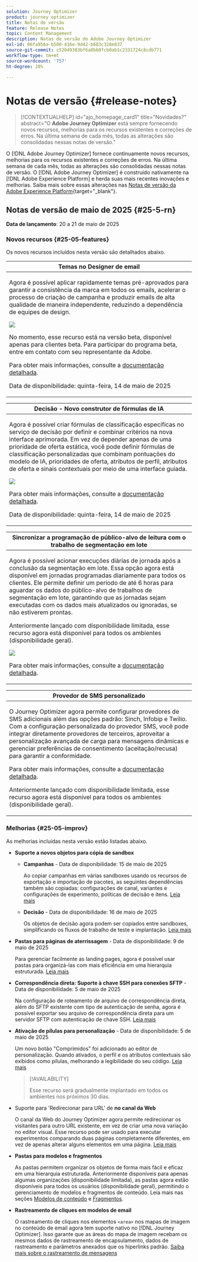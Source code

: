 ```yaml
---
solution: Journey Optimizer
product: journey optimizer
title: Notas de versão
feature: Release Notes
topic: Content Management
description: Notas de versão do Adobe Journey Optimizer
exl-id: 06fa956a-b500-416e-9d42-b683c328e837
source-git-commit: c52049383bf6a8b60fcb0ab1c2331724c8cdb771
workflow-type: tm+mt
source-wordcount: '757'
ht-degree: 28%

---
```


# Notas de versão {#release-notes}

>[!CONTEXTUALHELP]
>id="ajo_homepage_card1"
>title="Novidades?"
>abstract="O **Adobe Journey Optimizer** está sempre fornecendo novos recursos, melhorias para os recursos existentes e correções de erros. Na última semana de cada mês, todas as alterações são consolidadas nessas notas de versão."

O [!DNL Adobe Journey Optimizer] fornece continuamente novos recursos, melhorias para os recursos existentes e correções de erros. Na última semana de cada mês, todas as alterações são consolidadas nessas notas de versão. O [!DNL Adobe Journey Optimizer] é construído nativamente na [!DNL Adobe Experience Platform] e herda suas mais recentes inovações e melhorias. Saiba mais sobre essas alterações nas [Notas de versão da Adobe Experience Platform](https://experienceleague.adobe.com/docs/experience-platform/release-notes/latest.html?lang=pt-BR){target="_blank"}.

## Notas de versão de maio de 2025 {#25-5-rn}

**Data de lançamento**: 20 a 21 de maio de 2025

### Novos recursos {#25-05-features}

Os novos recursos incluídos nesta versão são detalhados abaixo.

<table>
<thead>
<tr>
<th><strong>Temas no Designer de email</strong><br/></th>
</tr>
</thead>
<tbody>
<tr>
<td>
<p>Agora é possível aplicar rapidamente temas pré-aprovados para garantir a consistência da marca em todos os emails, acelerar o processo de criação de campanha e produzir emails de alta qualidade de maneira independente, reduzindo a dependência de equipes de design.</p>
<img src="assets/do-not-localize/themes.gif">
<p>No momento, esse recurso está na versão beta, disponível apenas para clientes beta. Para participar do programa beta, entre em contato com seu representante da Adobe.</p>
<p>Para obter mais informações, consulte a <a href="../email/apply-email-themes.md">documentação detalhada</a>.</p>
<p>Data de disponibilidade: quinta-feira, 14 de maio de 2025</p>
</td>
</tr>
</tbody>
</table>

<table>
<thead>
<tr>
<th><strong>Decisão - Novo construtor de fórmulas de IA</strong><br/></th>
</tr>
</thead>
<tbody>
<tr>
<td>
<p>Agora é possível criar fórmulas de classificação específicas no serviço de decisão por definir e combinar critérios na nova interface aprimorada. Em vez de depender apenas de uma prioridade de oferta estática, você pode definir fórmulas de classificação personalizadas que combinam pontuações do modelo de IA, prioridades de oferta, atributos de perfil, atributos de oferta e sinais contextuais por meio de uma interface guiada.</p>
<img src="assets/do-not-localize/formula-builder.gif">
<p>Para obter mais informações, consulte a <a href="../experience-decisioning/exd-ranking-formulas.md">documentação detalhada</a>.</p>
<p>Data de disponibilidade: quinta-feira, 14 de maio de 2025</p>
</td>
</tr>
</tbody>
</table>

<table>
<thead>
<tr>
<th><strong>Sincronizar a programação de público-alvo de leitura com o trabalho de segmentação em lote</strong><br/></th>
</tr>
</thead>
<tbody>
<tr>
<td>
<p>Agora é possível acionar execuções diárias de jornada após a conclusão da segmentação em lote. Essa opção agora está disponível em jornadas programadas diariamente para todos os clientes. Ele permite definir um período de até 6 horas para aguardar os dados do público-alvo de trabalhos de segmentação em lote, garantindo que as jornadas sejam executadas com os dados mais atualizados ou ignoradas, se não estiverem prontas.</p>
<p>Anteriormente lançado com disponibilidade limitada, esse recurso agora está disponível para todos os ambientes (disponibilidade geral).</p>
<img src="assets/do-not-localize/trigger-journeys.gif">
<p>Para obter mais informações, consulte a <a href="../building-journeys/read-audience.md#schedule">documentação detalhada</a>.</p>
</td>
</tr>
</tbody>
</table>

<!--table>
<thead>
<tr>
<th><strong>Adobe Experience Manager Content fragment integration</strong><br/></th>
</tr>
</thead>
<tbody>
<tr>
<td>
<p>With the integration of Adobe Experience Manager and Adobe Journey Optimizer, you can now effortlessly use Adobe Experience Manager Content Fragments within your Journey Optimizer content. This seamless connection makes it easier to access and use your AEM content directly in Journey Optimizer.</p>
<p>Previously available for a limited set of organizations (LA), this capability is now GA with the following enhancements:</p>
<ul>
<li>Create offers by directly selecting an AEM Content Fragment.</li>
<li>Define placeholders and map personalization values within the fragment signature using the Editor mode.</li>
</ul>
<img src="assets/do-not-localize/content-fragment.gif">
</td>
</tr>
</tbody>
</table-->

<!--<table>
<thead>
<tr>
<th><strong>Calendar View for Campaign and Journey inventory</strong><br/></th>
</tr>
</thead>
<tbody>
<tr>
<td>
<p>A calendar view is now available in the journeys and campaigns lists. It allows you to visualize all journeys and campaigns activations in the respective lists.</p>
<p>This change is only available for a set of organizations (Limited Availability). To gain access, contact your Adobe representative.</p>
<img src="assets/do-not-localize/calendar.gif">
<p>For more information, refer to these sections: <a href="../building-journeys/journey-ui.md">Browse & filter your journeys</a>, <a href="../campaigns/modify-stop-campaign.md">Access campaigns</a>.</p>
</td>
</tr>
</tbody>
</table>-->

<!--table>
<thead>
<tr>
<th><strong>Adobe Experience Manager Dynamic media integration</strong><br/></th>
</tr>
</thead>
<tbody>
<tr>
<td>
<p>Dynamic media assets are now directly available and accessible in Journey Optimizer. This integration enables you to:</p>
<ul>
<li>Centrally manage assets with real-time updates.</li>
<li>Modify your assets settings such as width and height instantly.</li>
<li>Customize Dynamic Media templates by updating your content and adding personalization fields.</li>
</ul>
<p>Previously released in Limited Availability, this capability is now available to all environments (General Availability).</p>
<img src="assets/do-not-localize/dynamic_media_template_html.gif">
</td>
</tr>
</tbody>
</table-->

<!--<table>
<thead>
<tr>
<th><strong>Conflict & prioritization</strong><br/></th>
</tr>
</thead>
<tbody>
<tr>
<td>
<p>In Journey Optimizer, managing the volume and timing of campaigns and journeys is essential to avoid overwhelming customers with too many interactions. Journey Optimizer now offers several tools for conflict management and prioritization - previously available only to limited-access (LA) organizations - that are now generally available (GA).</p>
<p>Previously released in Limited Availability, this capability is now available to all environments. With this General Availability release, the following enhancements have been introduced:</p>
<ul>
<li>Expanded Support: Conflict management tools now support both Unitary Journeys and Audience Qualification Journeys, in addition to Read audience journeys.</li>
<li>Improved Troubleshooting: Two new step event fields are now available in the Query Service, enabling you to analyze why a profile was rejected from a journey or campaign.</li>
<li>Enhanced Reporting: Reports now indicate which specific rule excluded a profile from a journey or campaign, providing greater transparency and actionable insights.</li></ul>
<img src="assets/do-not-localize/gif-conflict.gif">
<p>For more information, refer to the <a href="../conflict-prioritization/gs-conflict-prioritization.md">detailed documentation</a>.</p>
</td>
</tr>
</tbody>
</table>-->

<!--<table>
<thead>
<tr>
<th><strong>Simulate content variations</strong><br/></th>
</tr>
</thead>
<tbody>
<tr>
<td>
<p>Previously available in beta, content variations simulation is now generally available (GA). It allows you to preview different variations of your content using sample input data uploaded from a CSV or JSON file or added manually. All the attributes used in your content for personalization are automatically detected by the system and can be used for your tests to create multiple variants.</p>
<p>Previously released in Limited Availability, this capability is now available to all environments. With this General Availability release, the feature now includes support for multilingual content and content experiments, enabling you to test variations across different languages and treatments. Additionally, it now supports contextual attributes (in addition to profile attributes), allowing for even more dynamic and situational content testing.</p>
<img src="assets/do-not-localize/variants.gif">
<p>For more information, refer to the <a href="../test-approve/simulate-sample-input.md">detailed documentation</a>.</p>
</td>
</tr>
</tbody>
</table>-->

<!--table>
<thead>
<tr>
<th><strong>Scale your Experimentation winner</strong><br/></th>
</tr>
</thead>
<tbody>
<tr>
<td>
<p>Scale the Winner enables you to automatically or manually roll out the winning variation of an experiment to your full audience. This feature ensures that, once a top performer is identified, you can maximize its reach and effectiveness without constant manual oversight.</p>
</td>
</tr>
</tbody>
</table-->

<table>
<thead>
<tr>
<th><strong>Provedor de SMS personalizado</strong><br/></th>
</tr>
</thead>
<tbody>
<tr>
<td>
<p>O Journey Optimizer agora permite configurar provedores de SMS adicionais além das opções padrão: Sinch, Infobip e Twilio. Com a configuração personalizada do provedor SMS, você pode integrar diretamente provedores de terceiros, aproveitar a personalização avançada de carga para mensagens dinâmicas e gerenciar preferências de consentimento (aceitação/recusa) para garantir a conformidade.</p>
<p>Para obter mais informações, consulte a <a href="../sms/sms-configuration-custom.md">documentação detalhada</a>.</p>
<p>Anteriormente lançado com disponibilidade limitada, esse recurso agora está disponível para todos os ambientes (disponibilidade geral).</p></td>
</td>
</tr>
</tbody>
</table>

<!--
<table>
<thead>
<tr>
<th><strong>Supplemental ID for event-triggered journeys</strong><br/></th>
</tr>
</thead>
<tbody>
<tr>
<td>
<p>You can now trigger journeys using a profile ID along with another identifier, such as an order ID, subscription ID, or prescription ID, allowing the same profile to be in the same journey multiple times at once. This enables scenarios like managing multiple orders or subscriptions in parallel, with each instance following its own path through the journey.</p>
<p>This capability is only available for a set of organizations (Limited Availability). To gain access, contact your Adobe representative.</p>
</td>
</tr>
</tbody>
</table>
-->

### Melhorias {#25-05-improv}

As melhorias incluídas nesta versão estão listadas abaixo.


* **Suporte a novos objetos para cópia de sandbox**

   * **Campanhas** - Data de disponibilidade: 15 de maio de 2025

     Ao copiar campanhas em várias sandboxes usando os recursos de exportação e importação de pacotes, as seguintes dependências também são copiadas: configurações de canal, variantes e configurações de experimento, políticas de decisão e itens. [Leia mais](../configuration/copy-objects-to-sandbox.md)

   * **Decisão** - Data de disponibilidade: 16 de maio de 2025

     Os objetos de decisão agora podem ser copiados entre sandboxes, simplificando os fluxos de trabalho de teste e implantação. [Leia mais](../configuration/copy-objects-to-sandbox.md#decisioning)

* **Pastas para páginas de aterrissagem** - Data de disponibilidade: 9 de maio de 2025

  Para gerenciar facilmente as landing pages, agora é possível usar pastas para organizá-las com mais eficiência em uma hierarquia estruturada. [Leia mais](../landing-pages/manage-lp.md)

* **Correspondência direta: Suporte à chave SSH para conexões SFTP** - Data de disponibilidade: 5 de maio de 2025

  Na configuração de roteamento de arquivo de correspondência direta, além do SFTP existente com tipo de autenticação de senha, agora é possível exportar seu arquivo de correspondência direta para um servidor SFTP com autenticação de chave SSH. [Leia mais](../direct-mail/direct-mail-configuration.md)

* **Ativação de pílulas para personalização** - Data de disponibilidade: 5 de maio de 2025

  Um novo botão &quot;Comprimidos&quot; foi adicionado ao editor de personalização. Quando ativados, o perfil e os atributos contextuais são exibidos como pílulas, melhorando a legibilidade do seu código. [Leia mais](../personalization/personalization-build-expressions.md#options)

  >[!AVAILABILITY]
  >
  >Esse recurso será gradualmente implantado em todos os ambientes nos próximos 30 dias.

* Suporte para &#39;Redirecionar para URL&#39; de **no canal da Web**

  O canal da Web do Journey Optimizer agora permite redirecionar os visitantes para outro URL existente, em vez de criar uma nova variação no editor visual. Esse recurso pode ser usado para executar experimentos comparando duas páginas completamente diferentes, em vez de apenas alterar alguns elementos em uma página. [Leia mais](../web/create-web.md#web-redirect-to-url)

* **Pastas para modelos e fragmentos**

  As pastas permitem organizar os objetos de forma mais fácil e eficaz em uma hierarquia estruturada. Anteriormente disponíveis para apenas algumas organizações (disponibilidade limitada), as pastas agora estão disponíveis para todos os usuários (disponibilidade geral), permitindo o gerenciamento de modelos e fragmentos de conteúdo. Leia mais nas seções [Modelos de conteúdo](../content-management/access-content-templates.md#folders) e [Fragmentos](../content-management/manage-fragments.md#folders).

* **Rastreamento de cliques em modelos de email**

  O rastreamento de cliques nos elementos `<area>` nos mapas de imagem no conteúdo de email agora tem suporte nativo no [!DNL Journey Optimizer]. Isso garante que as áreas do mapa de imagem recebam os mesmos dados de rastreamento de encapsulamento, dados de rastreamento e parâmetros anexados que os hiperlinks padrão. [Saiba mais sobre o rastreamento de mensagens](../email/message-tracking.md#manage-tracking)

<!--
* **Decisioning - Leverage Adobe Experience Platform datasets** 
  
  Journey Optimizer now allows you to leverage Adobe Experience Platform datasets in the following Decisioning objects: eligibility rules, ranking formulas, and capping rules.

* **Right rail in campaigns list**

  In the campaign list, selecting a campaign now opens a pane displaying its details.

* **Form fields in code-based experience content**

  In content templates, you can now define specific JSON or HTML fields which enable non-technical users to easily edit content in code-based experiences without the need to manipulate code.

* **Decision item attribute support for decisioning rules**
  
  You can now leverage decision item attributes to create decisioning rules.

* **Subdomains - 'Custom delegation' method**  
  In addition to the full delegation and the CNAME method, a new subdomain configuration method is now available: the Custom delegation method, which enables you to fully own controlling and maintaining all aspects of DNS that are required for delivering, rendering, and tracking messages.
  -->

